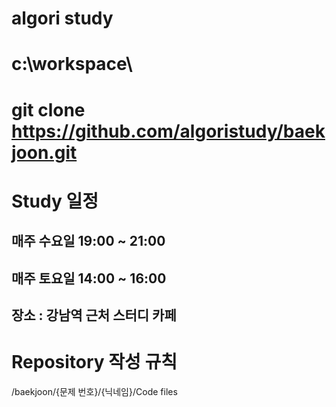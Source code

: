 # algori study

# c:\workspace\

# git clone https://github.com/algoristudy/baekjoon.git

# Study 일정
## 매주 수요일 19:00 ~ 21:00
## 매주 토요일 14:00 ~ 16:00

## 장소 : 강남역 근처 스터디 카페

# Repository 작성 규칙
/baekjoon/{문제 번호}/{닉네임}/Code files

